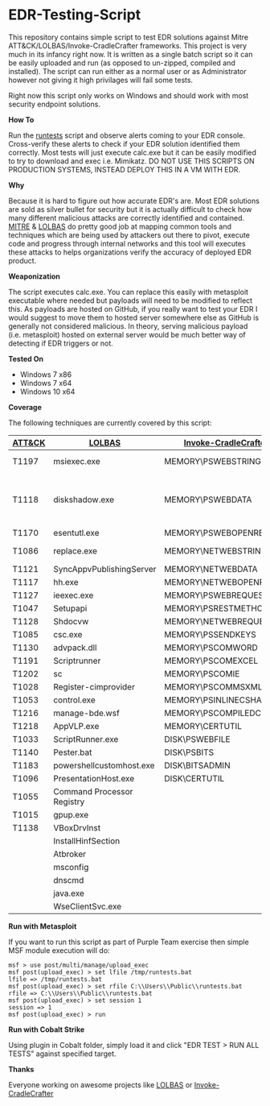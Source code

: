 # EDR-Testing-Script

This repository contains simple script to test EDR solutions against Mitre ATT&CK/LOLBAS/Invoke-CradleCrafter frameworks. This project is very much in its infancy right now. It is written as a single batch script so it can be easily uploaded and run (as opposed to un-zipped, compiled and installed). The script can run either as a normal user or as Administrator however not giving it high privilages will fail some tests.

Right now this script only works on Windows and should work with most security endpoint solutions.

**How To**

Run the [runtests](runtests.bat) script and observe alerts coming to your EDR console. Cross-verify these alerts to check if your EDR solution identified them correctly. Most tests will just execute calc.exe but it can be easily modified to try to download and exec i.e. Mimikatz. DO NOT USE THIS SCRIPTS ON PRODUCTION SYSTEMS, INSTEAD DEPLOY THIS IN A VM WITH EDR. 

**Why**

Because it is hard to figure out how accurate EDR's are. Most EDR solutions are sold as silver bullet for security but it is actually difficult to check how many different malicious attacks are correctly identified and contained. [MITRE](https://attack.mitre.org/wiki/Main_Page) & [LOLBAS](https://github.com/api0cradle/LOLBAS ) do pretty good job at mapping common tools and techniques which are being used by attackers out there to pivot, execute code and progress through internal networks and this tool will executes these attacks to helps organizations verify the accuracy of deployed EDR product. 

**Weaponization** 

The script executes calc.exe. You can replace this easily with metasploit executable where needed but payloads will need to be modified to reflect this. As payloads are hosted on GitHub, if you really want to test your EDR I would suggest to move them to hosted server somewhere else as GitHub is generally not considered malicious. In theory, serving malicious payload (i.e. metasploit) hosted on external server would be much better way of detecting if EDR triggers or not.

**Tested On**

* Windows 7 x86
* Windows 7 x64
* Windows 10 x64

**Coverage**

The following techniques are currently covered by this script: 

| [ATT&CK](https://attack.mitre.org/)  | [LOLBAS](https://github.com/LOLBAS-Project/LOLBAS) | [Invoke-CradleCrafter](https://github.com/danielbohannon/Invoke-CradleCrafter)  | Custom | Variants | [Invoke-DOSfuscation](https://github.com/danielbohannon/Invoke-DOSfuscation) | 
| ------------- | ------------- | ------------- | ------------- | ------------- | ------------- | 
| T1197  | msiexec.exe  | MEMORY\PSWEBSTRING | winnt32 |  bitsadmin regsrv32  | BINARY\CMD\1 | 
| T1118  | diskshadow.exe  | MEMORY\PSWEBDATA | winrs | manage-bde.wsf + rundll32 JS | BINARY\CMD\2 | 
| T1170  | esentutl.exe | MEMORY\PSWEBOPENREAD | waitfor | | BINARY\CMD\3 |
| T1086  | replace.exe | MEMORY\NETWEBSTRING | .SettingContent-ms file  | | BINARY\PS\1 | 
| T1121  | SyncAppvPublishingServer | MEMORY\NETWEBDATA | | | BINARY\PS\2 |
| T1117  | hh.exe | MEMORY\NETWEBOPENREAD | | | BINARY\PS\3 |
| T1127  | ieexec.exe | MEMORY\PSWEBREQUEST | | | ENCODING\1 |
| T1047  | Setupapi | MEMORY\PSRESTMETHOD | | | ENCODING\2 |
| T1128  | Shdocvw | MEMORY\NETWEBREQUEST | | | ENCODING\3 |
| T1085  | csc.exe | MEMORY\PSSENDKEYS | | | PAYLOAD\CONCAT\1 |
| T1130  | advpack.dll | MEMORY\PSCOMWORD | | | PAYLOAD\CONCAT\2 |
| T1191  | Scriptrunner | MEMORY\PSCOMEXCEL | | | PAYLOAD\CONCAT\3 |
| T1202  | sc | MEMORY\PSCOMIE | | | PAYLOAD\REVERSE\1 |
| T1028  | Register-cimprovider | MEMORY\PSCOMMSXML | | | PAYLOAD\REVERSE\2 |
| T1053  | control.exe | MEMORY\PSINLINECSHARP | | | PAYLOAD\REVERSE\3 |
| T1216  | manage-bde.wsf | MEMORY\PSCOMPILEDCSHARP | | | PAYLOAD\FORCODE\1 |
| T1218  | AppVLP.exe | MEMORY\CERTUTIL | | | PAYLOAD\FORCODE\2 |
| T1033  | ScriptRunner.exe | DISK\PSWEBFILE | | | PAYLOAD\FORCODE\3 |
| T1140  | Pester.bat | DISK\PSBITS | | | PAYLOAD\FINCODE\1 |
| T1183  | powershellcustomhost.exe | DISK\BITSADMIN | | | PAYLOAD\FINCODE\2 |
| T1096  | PresentationHost.exe | DISK\CERTUTIL | | | PAYLOAD\FINCODE\3 |
| T1055  | Command Processor Registry | |
| T1015  | gpup.exe | |
| T1138  | VBoxDrvInst | | 
| | InstallHinfSection | |
| | Atbroker | |
| | msconfig | |
| | dnscmd | | 
| | java.exe | | 
| | WseClientSvc.exe | |


**Run with Metasploit**

If you want to run this script as part of Purple Team exercise then simple MSF module execution will do:

```
msf > use post/multi/manage/upload_exec
msf post(upload_exec) > set lfile /tmp/runtests.bat
lfile => /tmp/runtests.bat
msf post(upload_exec) > set rfile C:\\Users\\Public\\runtests.bat
rfile => C:\\Users\\Public\\runtests.bat
msf post(upload_exec) > set session 1
session => 1
msf post(upload_exec) > run
```

**Run with Cobalt Strike**

Using plugin in Cobalt folder, simply load it and click "EDR TEST > RUN ALL TESTS" against specified target.

**Thanks** 

Everyone working on awesome projects like [LOLBAS](https://github.com/LOLBAS-Project/LOLBAS) or [Invoke-CradleCrafter](https://github.com/danielbohannon/Invoke-CradleCrafter) 